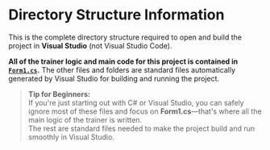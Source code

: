 # **Directory Structure Information**

This is the complete directory structure required to open and build the project in **Visual Studio** (not Visual Studio Code).
 
**All of the trainer logic and main code for this project is contained in [`Form1.cs`](Form1.cs).**
The other files and folders are standard files automatically generated by Visual Studio for building and running the project.

> **Tip for Beginners:**  
> If you're just starting out with C# or Visual Studio, you can safely ignore most of these files and focus on **Form1.cs**—that's where all the main logic of the trainer is written.  
> The rest are standard files needed to make the project build and run smoothly in Visual Studio.
